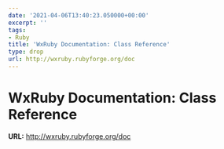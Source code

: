 ```yaml
---
date: '2021-04-06T13:40:23.050000+00:00'
excerpt: ''
tags:
- Ruby
title: 'WxRuby Documentation: Class Reference'
type: drop
url: http://wxruby.rubyforge.org/doc
---
```


# WxRuby Documentation: Class Reference

**URL:** http://wxruby.rubyforge.org/doc
